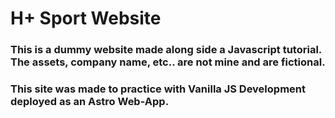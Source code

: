 # H+ Sport Website

### This is a dummy website made along side a Javascript tutorial. The assets, company name, etc.. are not mine and are fictional.

### This site was made to practice with Vanilla JS Development deployed as an Astro Web-App.
